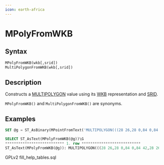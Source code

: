 ```yaml
---
icon: earth-africa
---
```


# MPolyFromWKB

## Syntax

```sql
MPolyFromWKB(wkb[,srid])
MultiPolygonFromWKB(wkb[,srid])
```

## Description

Constructs a [MULTIPOLYGON](../multipolygon.md) value using its [WKB](well-known-binary-wkb-format.md) representation and [SRID](../geometry-properties/st_srid.md).

`MPolyFromWKB()` and `MultiPolygonFromWKB()` are synonyms.

## Examples

```sql
SET @g = ST_AsBinary(MPointFromText('MULTIPOLYGON(((28 26,28 0,84 0,84 42,28 26),(52 18,66 23,73 9,48 6,52 18)),((59 18,67 18,67 13,59 13,59 18)))'));

SELECT ST_AsText(MPolyFromWKB(@g))\G
*************************** 1. row ***************************
ST_AsText(MPolyFromWKB(@g)): MULTIPOLYGON(((28 26,28 0,84 0,84 42,28 26),(52 18,66 23,73 9,48 6,52 18)),((59 18,67 18,67 13,59 13,59 18)))
```

GPLv2 fill\_help\_tables.sql
